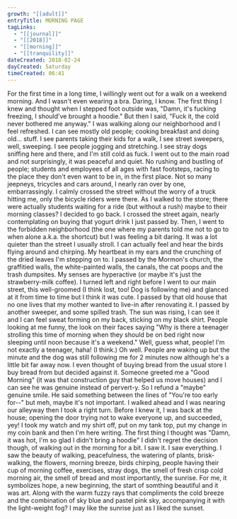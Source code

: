 ```yaml
---
growth: "[[adult]]"
entryTitle: MORNING PAGE
tagLinks:
  - "[[journal]]"
  - "[[2018]]"
  - "[[morning]]"
  - "[[tranquility]]"
dateCreated: 2018-02-24
dayCreated: Saturday
timeCreated: 06:41
---
```

For the first time in a long time, I willingly went out for a walk on a weekend morning. And I wasn't even wearing a bra. Daring, I know. The first thing I knew and thought when I stepped foot outside was, "Damn, it's fucking freezing, I should've brought a hoodie." But then I said, "Fuck it, the cold never bothered me anyway." I was walking along our neighborhood and I feel refreshed. I can see mostly old people; cooking breakfast and doing old... stuff. I see parents taking their kids for a walk, I see street sweepers, well, sweeping. I see people jogging and stretching. I see stray dogs sniffing here and there, and I'm still cold as fuck. I went out to the main road and not surprisingly, it was peaceful and quiet. No rushing and bustling of people; students and employees of all ages with fast footsteps, racing to the place they don't even want to be in, in the first place. Not so many jeepneys, tricycles and cars around, I nearly ran over by one, embarrassingly. I calmly crossed the street without the worry of a truck hitting me, only the bicycle riders were there. As I walked to the store; there were actually students waiting for a ride (but without a rush) maybe to their morning classes? I decided to go back. I crossed the street again, nearly contemplating on buying that yogurt drink I just passed by. Then, I went to the forbidden neighborhood (the one where my parents told me not to go to when alone a.k.a. the shortcut) but I was feeling a bit daring. It was a lot quieter than the street I usually stroll. I can actually feel and hear the birds flying around and chirping. My heartbeat in my ears and the crunching of the dried leaves I'm stepping on to. I passed by the Mormon's church, the graffitied walls, the white-painted walls, the canals, the cat poops and the trash dumpsites. My senses are hyperactive (or maybe it's just the strawberry-milk coffee). I turned left and right before I went to our main street, this well-groomed (I think lost, too! Dog is following me) and glanced at it from time to time but I think it was cute. I passed by that old house that no one lives that my mother wanted to live-in after renovating it. I passed by another sweeper, and some spilled trash. The sun was rising, I can see it and I can feel sweat forming on my back, sticking on my black shirt. People looking at me funny, the look on their faces saying "Why is there a teenager strolling this time of morning when they should be on bed right now sleeping until noon because it's a weekend." Well, guess what, people! I'm not exactly a teenager, haha! (I think.) Oh well. People are waking up but the minute and the dog was still following me for 2 minutes now although he's a little bit far away now. I even thought of buying bread from the usual store I buy bread from but decided against it. Someone greeted me a "Good Morning" (it was that construction guy that helped us move houses) and I can see he was genuine instead of pervert-y. So I refund a "maybe" genuine smile. He said something between the lines of "You're too early for--" but meh, maybe it's not important. I walked ahead and I was nearing our alleyway then I took a right turn. Before I knew it, I was back at the house; opening the door trying not to wake everyone up, and succeeded, yey! I took my watch and my shirt off, put on my tank top, put my change in my coin bank and then I'm here writing. The first thing I thought was "Damn, it was hot, I'm so glad I didn't bring a hoodie" I didn't regret the decision though, of walking out in the morning for a bit. I saw it. I saw everything. I saw the beauty of walking, peacefulness, the watering of plants, brisk-walking, the flowers, morning breeze, birds chirping, people having their cup of morning coffee, exercises, stray dogs, the smell of fresh crisp cold morning air, the smell of bread and most importantly, the sunrise. For me, it symbolizes hope, a new beginning, the start of somthing beautiful and it was art. Along with the warm fuzzy rays that compliments the cold breeze and the combination of sky blue and pastel pink sky, accompanying it with the light-weight fog? I may like the sunrise just as I liked the sunset. 